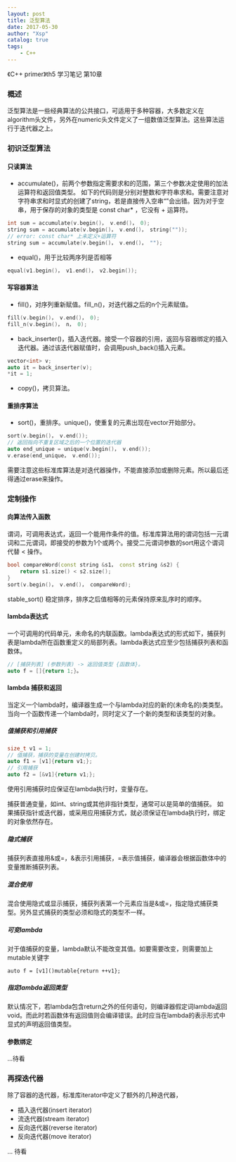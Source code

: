 ```yaml
---
layout: post
title: 泛型算法
date: 2017-05-30
author: "Xsp"
catalog: true
tags:
    - C++
---
```

《C++ primer》th5 学习笔记 第10章

### 概述
泛型算法是一些经典算法的公共接口，可适用于多种容器，大多数定义在algorithm头文件，另外在numeric头文件定义了一组数值泛型算法。这些算法运行于迭代器之上。

### 初识泛型算法

#### 只读算法

+ accumulate()，前两个参数指定需要求和的范围，第三个参数决定使用的加法运算符和返回值类型。
如下的代码则是分别对整数和字符串求和。需要注意对字符串求和时显式的创建了string，若是直接传入空串“”会出错。因为对于空串，用于保存的对象的类型是 const char* ，它没有 + 运算符。
```C++
int sum = accumulate(v.begin()， v.end()， 0);
string sum = accumulate(v.begin()， v.end()， string(""));
// error: const char* 上未定义+运算符
string sum = accumulate(v.begin()， v.end()， "");
```

+ equal()，用于比较两序列是否相等
```C++
equal(v1.begin()， v1.end()， v2.begin());
```

#### 写容器算法

+ fill()，对序列重新赋值。fill_n()，对迭代器之后的n个元素赋值。
```C++
fill(v.begin()， v.end()， 0);
fill_n(v.begin()， n， 0);
```
+ back_inserter()，插入迭代器。接受一个容器的引用，返回与容器绑定的插入迭代器。通过该迭代器赋值时，会调用push_back()插入元素。
```C++
vector<int> v;
auto it = back_inserter(v);
*it = 1;
```
+ copy()，拷贝算法。

#### 重排序算法

+ sort()，重排序。unique()，使重复的元素出现在vector开始部分。
```C++
sort(v.begin()， v.end());
// 返回指向不重复区域之后的一个位置的迭代器
auto end_unique = unique(v.begin()， v.end());
v.erase(end_unique， v.end());
```
需要注意这些标准库算法是对迭代器操作，不能直接添加或删除元素。所以最后还得通过erase来操作。

### 定制操作

#### 向算法传入函数

谓词，可调用表达式，返回一个能用作条件的值。标准库算法用的谓词包括一元谓词和二元谓词，即接受的参数为1个或两个。接受二元谓词参数的sort用这个谓词代替 < 操作。
```C++
bool compareWord(const string &s1， const string &s2) {
    return s1.size() < s2.size();
}
sort(v.begin()， v.end()， compareWord);
```

stable_sort() 稳定排序，排序之后值相等的元素保持原来乱序时的顺序。

#### lambda表达式

一个可调用的代码单元，未命名的内联函数。lambda表达式的形式如下，捕获列表是lambda所在函数重定义的局部列表。lambda表达式应至少包括捕获列表和函数体。
```C++
// [捕获列表] (参数列表) -> 返回值类型 {函数体}。
auto f = []{return 1;}。
```
#### lambda 捕获和返回

当定义一个lambda时，编译器生成一个与lambda对应的新的(未命名的)类类型。当向一个函数传递一个lambda时，同时定义了一个新的类型和该类型的对象。

##### 值捕获和引用捕获

```C++
size_t v1 = 1;
// 值捕获，捕获的变量在创建时拷贝。
auto f1 = [v1]{return v1;};
// 引用捕获
auto f2 = [&v1]{return v1;};
```
使用引用捕获时应保证在lambda执行时，变量存在。

捕获普通变量，如int、string或其他非指针类型，通常可以是简单的值捕获。
如果捕获指针或迭代器，或采用应用捕获方式，就必须保证在lambda执行时，绑定的对象依然存在。

##### 隐式捕获
捕获列表直接用&或=，&表示引用捕获，=表示值捕获，编译器会根据函数体中的变量推断捕获列表。

##### 混合使用
混合使用隐式或显示捕获，捕获列表第一个元素应当是&或=，指定隐式捕获类型。另外显式捕获的类型必须和隐式的类型不一样。

##### 可变lambda
对于值捕获的变量，lambda默认不能改变其值。如要需要改变，则需要加上mutable关键字
```
auto f = [v1]()mutable{return ++v1};
```

##### 指定lambda返回类型

默认情况下，若lambda包含return之外的任何语句，则编译器假定词lambda返回void。而此时若函数体有返回值则会编译错误。此时应当在lambda的表示形式中显式的声明返回值类型。

#### 参数绑定
...待看

### 再探迭代器
除了容器的迭代器，标准库iterator中定义了额外的几种迭代器，
+ 插入迭代器(insert iterator)
+ 流迭代器(stream iterator)
+ 反向迭代器(reverse iterator)
+ 反向迭代器(move iterator)

... 待看
